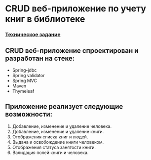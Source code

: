 # CRUD веб-приложение по учету книг в библиотеке

### <a href="TZ.pdf">Техническое задание</a>

## CRUD веб-приложение спроектирован и разработан на стеке:

-   Spring-jdbc
-   Spring validator
-   Spring MVC
-   Maven
-   Thymeleaf

## Приложение реализует следующие возможности:

1)  Добавление, изменение и удаление человека.
2)  Добавление, изменение и удаление книги.
3)  Отображения списка книг и людей.
3)  Выдача и освобождение книги человеком.
4)  Отображения статуса занятости книги.
5)  Валидация полей книги и человека.
